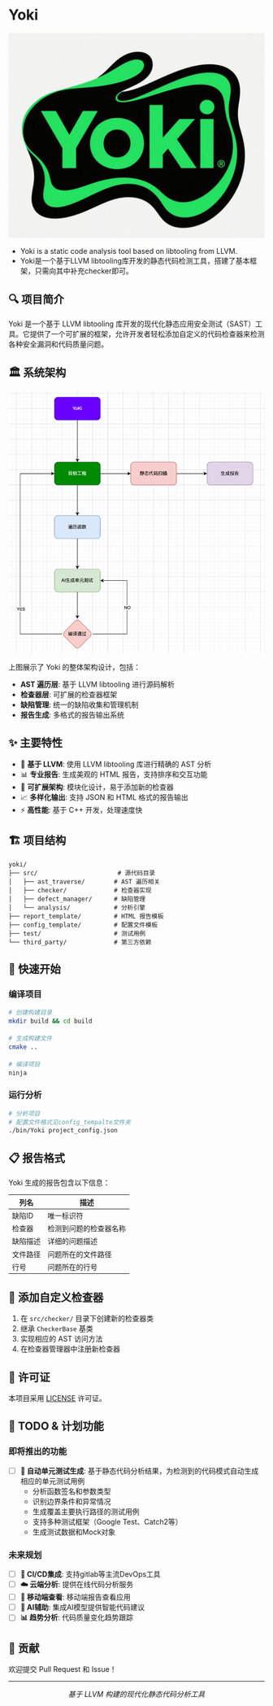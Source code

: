 # Yoki

![Yoki Logo](resources/yoki_logo.png)

* Yoki is a static code analysis tool based on libtooling from LLVM.
* Yoki是一个基于LLVM libtooling库开发的静态代码检测工具，搭建了基本框架，只需向其中补充checker即可。

## 🔍 项目简介

Yoki 是一个基于 LLVM libtooling 库开发的现代化静态应用安全测试（SAST）工具。它提供了一个可扩展的框架，允许开发者轻松添加自定义的代码检查器来检测各种安全漏洞和代码质量问题。

## 🏛️ 系统架构

![Yoki Framework](resources/yoki_framework.png)

上图展示了 Yoki 的整体架构设计，包括：
- **AST 遍历层**: 基于 LLVM libtooling 进行源码解析
- **检查器层**: 可扩展的检查器框架
- **缺陷管理**: 统一的缺陷收集和管理机制
- **报告生成**: 多格式的报告输出系统

## ✨ 主要特性

- 🚀 **基于 LLVM**: 使用 LLVM libtooling 库进行精确的 AST 分析
- 📊 **专业报告**: 生成美观的 HTML 报告，支持排序和交互功能
- 🔧 **可扩展架构**: 模块化设计，易于添加新的检查器
- 📈 **多样化输出**: 支持 JSON 和 HTML 格式的报告输出
- ⚡ **高性能**: 基于 C++ 开发，处理速度快

## 🏗️ 项目结构

```
yoki/
├── src/                      # 源代码目录
│   ├── ast_traverse/        # AST 遍历相关
│   ├── checker/             # 检查器实现
│   ├── defect_manager/      # 缺陷管理
│   └── analysis/            # 分析引擎
├── report_template/         # HTML 报告模板
├── config_template/         # 配置文件模板
├── test/                    # 测试用例
└── third_party/             # 第三方依赖
```

## 🚀 快速开始

### 编译项目

```bash
# 创建构建目录
mkdir build && cd build

# 生成构建文件
cmake ..

# 编译项目
ninja
```

### 运行分析

```bash
# 分析项目
# 配置文件格式见config_tempalte文件夹
./bin/Yoki project_config.json
```

## 📋 报告格式

Yoki 生成的报告包含以下信息：

| 列名 | 描述 |
|------|------|
| 缺陷ID | 唯一标识符 |
| 检查器 | 检测到问题的检查器名称 |
| 缺陷描述 | 详细的问题描述 |
| 文件路径 | 问题所在的文件路径 |
| 行号 | 问题所在的行号 |

## 🔧 添加自定义检查器

1. 在 `src/checker/` 目录下创建新的检查器类
2. 继承 `CheckerBase` 基类
3. 实现相应的 AST 访问方法
4. 在检查器管理器中注册新检查器

## 📝 许可证

本项目采用 [LICENSE](LICENSE) 许可证。

## 🚧 TODO & 计划功能

### 即将推出的功能

- [ ] **🧪 自动单元测试生成**: 基于静态代码分析结果，为检测到的代码模式自动生成相应的单元测试用例
  - 分析函数签名和参数类型
  - 识别边界条件和异常情况
  - 生成覆盖主要执行路径的测试用例
  - 支持多种测试框架（Google Test、Catch2等）
  - 生成测试数据和Mock对象

### 未来规划

- [ ] **🔗 CI/CD集成**: 支持gitlab等主流DevOps工具
- [ ] **☁️ 云端分析**: 提供在线代码分析服务
- [ ] **📱 移动端查看**: 移动端报告查看应用
- [ ] **🤖 AI辅助**: 集成AI模型提供智能代码建议
- [ ] **📊 趋势分析**: 代码质量变化趋势跟踪

## 🤝 贡献

欢迎提交 Pull Request 和 Issue！

---

<p align="center">
  <i>基于 LLVM 构建的现代化静态代码分析工具</i>
</p>
